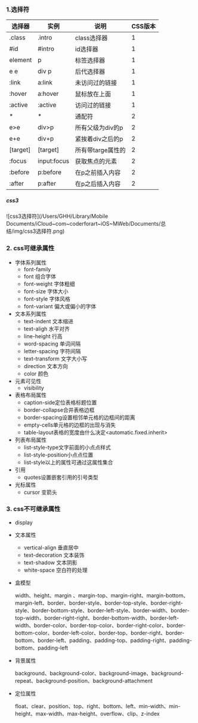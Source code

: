 ### 1.选择符

| 选择器   | 实例        | 说明              | CSS版本 |
| -------- | ----------- | ----------------- | ------- |
| .class   | .intro      | class选择器       | 1       |
| #id      | #intro      | id选择器          | 1       |
| element  | p           | 标签选择器        | 1       |
| e e      | div p       | 后代选择器        | 1       |
| :link    | a:link      | 未访问过的链接    | 1       |
| :hover   | a:hover     | 鼠标放在上面      | 1       |
| :active  | :active     | 访问过的链接      | 1       |
| *        | *           | 通配符            | 2       |
| e>e      | div>p       | 所有父级为div的p  | 2       |
| e+e      | div+p       | 紧挨着div之后的p  | 2       |
| [target] | [target]    | 所有带targe属性的 | 2       |
| :focus   | input:focus | 获取焦点的元素    | 2       |
| :before  | p:before    | 在p之前插入内容   | 2       |
| :after   | p:after     | 在p之后插入内容   | 2       |

##### css3

![css3选择符](/Users/GHH/Library/Mobile Documents/iCloud~com~coderforart~iOS~MWeb/Documents/总结/img/css3选择符.png)

### 2. css可继承属性

* 字体系列属性 
  * font-family 
  * font   组合字体
  * font-weight  字体粗细
  * font-size  字体大小
  * font-style  字体风格
  * font-variant  偏大或偏小的字体
* 文本系列属性
  * text-indent  文本缩进
  * text-aligh  水平对齐
  * line-height  行高
  * word-spacing   单词间隔
  * letter-spacing  字符间隔
  * text-transform  文字大小写 
  * direction 文本方向
  * color  颜色
* 元素可见性
  * visibility
* 表格布局属性 
  * caption-side定位表格标题位置
  * border-collapse合并表格边框
  * border-spacing设置相邻单元格的边框间的距离
  * empty-cells单元格的边框的出现与消失
  * table-layout表格的宽度由什么决定<automatic.fixed.inherit>
* 列表布局属性
  * list-style-type文字前面的小点点样式
  * list-style-position小点点位置
  * list-style以上的属性可通过这属性集合
* 引用
  * quotes设置嵌套引用的引号类型
* 光标属性
  * cursor 变箭头

### 3. css不可继承属性

* display
* 文本属性
  * vertical-align 垂直居中
  * text-decoration  文本装饰
  * text-shadow 文本阴影
  * white-space 空白符的处理

* 盒模型

  width、height、margin 、margin-top、margin-right、margin-bottom、margin-left、border、border-style、border-top-style、border-right-style、border-bottom-style、border-left-style、border-width、border-top-width、border-right-right、border-bottom-width、border-left-width、border-color、border-top-color、border-right-color、border-bottom-color、border-left-color、border-top、border-right、border-bottom、border-left、padding、padding-top、padding-right、padding-bottom、padding-left

* 背景属性

  background、background-color、background-image、background-repeat、background-position、background-attachment

* 定位属性

  float、clear、position、top、right、bottom、left、min-width、min-height、max-width、max-height、overflow、clip、z-index